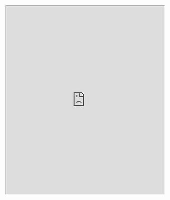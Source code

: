 <iframe class="slideshow" src=" http://jyywiki.cn/ICS/2020/slides/10.slides#/" width="100%" height="600px"></iframe>
